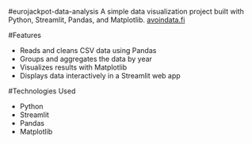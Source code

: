 #eurojackpot-data-analysis
A simple data visualization project built with Python, Streamlit, Pandas, and Matplotlib.
[avoindata.fi](https://www.avoindata.fi)

#Features
- Reads and cleans CSV data using Pandas
- Groups and aggregates the data by year
- Visualizes results with Matplotlib
- Displays data interactively in a Streamlit web app

#Technologies Used
- Python  
- Streamlit  
- Pandas  
- Matplotlib  

